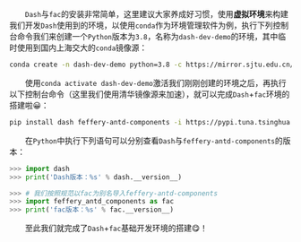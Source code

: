 　　`Dash`与`fac`的安装非常简单，这里建议大家养成好习惯，使用**虚拟环境**来构建我们开发`Dash`使用到的环境，以使用`conda`作为环境管理软件为例，执行下列控制台命令我们来创建一个`Python`版本为`3.8`，名称为`dash-dev-demo`的环境，其中临时使用到国内上海交大的`conda`镜像源：

```bash
conda create -n dash-dev-demo python=3.8 -c https://mirror.sjtu.edu.cn/anaconda/pkgs/main -y
```

　　使用`conda activate dash-dev-demo`激活我们刚刚创建的环境之后，再执行以下控制台命令（这里我们使用清华镜像源来加速），就可以完成`Dash`+`fac`环境的搭建啦😀：

```bash
pip install dash feffery-antd-components -i https://pypi.tuna.tsinghua.edu.cn/simple
```

　　在`Python`中执行下列语句可以分别查看`Dash`与`feffery-antd-components`的版本：

```python
>>> import dash
>>> print('Dash版本：%s' % dash.__version__)
```

```python
>>> # 我们按照规范以fac为别名导入feffery-antd-components
>>> import feffery_antd_components as fac
>>> print('fac版本：%s' % fac.__version__)
```

　　至此我们就完成了`Dash`+`fac`基础开发环境的搭建😋！
